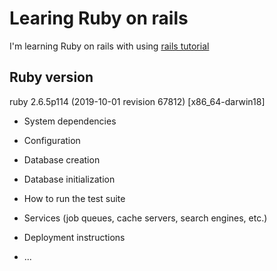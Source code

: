 # Learing Ruby on rails

I'm learning Ruby on rails with using [rails tutorial](https://railstutorial.jp/chapters/beginning)

## Ruby version

ruby 2.6.5p114 (2019-10-01 revision 67812) [x86_64-darwin18]

* System dependencies

* Configuration

* Database creation

* Database initialization

* How to run the test suite

* Services (job queues, cache servers, search engines, etc.)

* Deployment instructions

* ...
